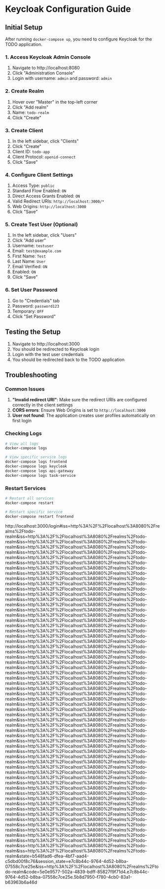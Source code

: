 # Keycloak Configuration Guide

## Initial Setup

After running `docker-compose up`, you need to configure Keycloak for the TODO application.

### 1. Access Keycloak Admin Console

1. Navigate to http://localhost:8080
2. Click "Administration Console"
3. Login with username: `admin` and password: `admin`

### 2. Create Realm

1. Hover over "Master" in the top-left corner
2. Click "Add realm"
3. Name: `todo-realm`
4. Click "Create"

### 3. Create Client

1. In the left sidebar, click "Clients"
2. Click "Create"
3. Client ID: `todo-app`
4. Client Protocol: `openid-connect`
5. Click "Save"

### 4. Configure Client Settings

1. Access Type: `public`
2. Standard Flow Enabled: `ON`
3. Direct Access Grants Enabled: `ON`
4. Valid Redirect URIs: `http://localhost:3000/*`
5. Web Origins: `http://localhost:3000`
6. Click "Save"

### 5. Create Test User (Optional)

1. In the left sidebar, click "Users"
2. Click "Add user"
3. Username: `testuser`
4. Email: `test@example.com`
5. First Name: `Test`
6. Last Name: `User`
7. Email Verified: `ON`
8. Enabled: `ON`
9. Click "Save"

### 6. Set User Password

1. Go to "Credentials" tab
2. Password: `password123`
3. Temporary: `OFF`
4. Click "Set Password"

## Testing the Setup

1. Navigate to http://localhost:3000
2. You should be redirected to Keycloak login
3. Login with the test user credentials
4. You should be redirected back to the TODO application

## Troubleshooting

### Common Issues

1. **"Invalid redirect URI"**: Make sure the redirect URIs are configured correctly in the client settings
2. **CORS errors**: Ensure Web Origins is set to `http://localhost:3000`
3. **User not found**: The application creates user profiles automatically on first login

### Checking Logs

```bash
# View all logs
docker-compose logs

# View specific service logs
docker-compose logs frontend
docker-compose logs keycloak
docker-compose logs api-gateway
docker-compose logs task-service
```

### Restart Services

```bash
# Restart all services
docker-compose restart

# Restart specific service
docker-compose restart frontend
```

http://localhost:3000/login#iss=http%3A%2F%2Flocalhost%3A8080%2Frealms%2Ftodo-realm&iss=http%3A%2F%2Flocalhost%3A8080%2Frealms%2Ftodo-realm&iss=http%3A%2F%2Flocalhost%3A8080%2Frealms%2Ftodo-realm&iss=http%3A%2F%2Flocalhost%3A8080%2Frealms%2Ftodo-realm&iss=http%3A%2F%2Flocalhost%3A8080%2Frealms%2Ftodo-realm&iss=http%3A%2F%2Flocalhost%3A8080%2Frealms%2Ftodo-realm&iss=http%3A%2F%2Flocalhost%3A8080%2Frealms%2Ftodo-realm&iss=http%3A%2F%2Flocalhost%3A8080%2Frealms%2Ftodo-realm&iss=http%3A%2F%2Flocalhost%3A8080%2Frealms%2Ftodo-realm&iss=http%3A%2F%2Flocalhost%3A8080%2Frealms%2Ftodo-realm&iss=http%3A%2F%2Flocalhost%3A8080%2Frealms%2Ftodo-realm&iss=http%3A%2F%2Flocalhost%3A8080%2Frealms%2Ftodo-realm&iss=http%3A%2F%2Flocalhost%3A8080%2Frealms%2Ftodo-realm&iss=http%3A%2F%2Flocalhost%3A8080%2Frealms%2Ftodo-realm&iss=http%3A%2F%2Flocalhost%3A8080%2Frealms%2Ftodo-realm&iss=http%3A%2F%2Flocalhost%3A8080%2Frealms%2Ftodo-realm&iss=http%3A%2F%2Flocalhost%3A8080%2Frealms%2Ftodo-realm&iss=http%3A%2F%2Flocalhost%3A8080%2Frealms%2Ftodo-realm&iss=http%3A%2F%2Flocalhost%3A8080%2Frealms%2Ftodo-realm&iss=http%3A%2F%2Flocalhost%3A8080%2Frealms%2Ftodo-realm&iss=http%3A%2F%2Flocalhost%3A8080%2Frealms%2Ftodo-realm&iss=http%3A%2F%2Flocalhost%3A8080%2Frealms%2Ftodo-realm&iss=http%3A%2F%2Flocalhost%3A8080%2Frealms%2Ftodo-realm&iss=http%3A%2F%2Flocalhost%3A8080%2Frealms%2Ftodo-realm&iss=http%3A%2F%2Flocalhost%3A8080%2Frealms%2Ftodo-realm&iss=http%3A%2F%2Flocalhost%3A8080%2Frealms%2Ftodo-realm&iss=http%3A%2F%2Flocalhost%3A8080%2Frealms%2Ftodo-realm&iss=http%3A%2F%2Flocalhost%3A8080%2Frealms%2Ftodo-realm&iss=http%3A%2F%2Flocalhost%3A8080%2Frealms%2Ftodo-realm&iss=http%3A%2F%2Flocalhost%3A8080%2Frealms%2Ftodo-realm&iss=http%3A%2F%2Flocalhost%3A8080%2Frealms%2Ftodo-realm&iss=http%3A%2F%2Flocalhost%3A8080%2Frealms%2Ftodo-realm&iss=http%3A%2F%2Flocalhost%3A8080%2Frealms%2Ftodo-realm&iss=http%3A%2F%2Flocalhost%3A8080%2Frealms%2Ftodo-realm&iss=http%3A%2F%2Flocalhost%3A8080%2Frealms%2Ftodo-realm&iss=http%3A%2F%2Flocalhost%3A8080%2Frealms%2Ftodo-realm&iss=http%3A%2F%2Flocalhost%3A8080%2Frealms%2Ftodo-realm&iss=http%3A%2F%2Flocalhost%3A8080%2Frealms%2Ftodo-realm&iss=http%3A%2F%2Flocalhost%3A8080%2Frealms%2Ftodo-realm&iss=http%3A%2F%2Flocalhost%3A8080%2Frealms%2Ftodo-realm&iss=http%3A%2F%2Flocalhost%3A8080%2Frealms%2Ftodo-realm&iss=http%3A%2F%2Flocalhost%3A8080%2Frealms%2Ftodo-realm&iss=http%3A%2F%2Flocalhost%3A8080%2Frealms%2Ftodo-realm&iss=http%3A%2F%2Flocalhost%3A8080%2Frealms%2Ftodo-realm&iss=http%3A%2F%2Flocalhost%3A8080%2Frealms%2Ftodo-realm&iss=http%3A%2F%2Flocalhost%3A8080%2Frealms%2Ftodo-realm&iss=http%3A%2F%2Flocalhost%3A8080%2Frealms%2Ftodo-realm&iss=http%3A%2F%2Flocalhost%3A8080%2Frealms%2Ftodo-realm&iss=http%3A%2F%2Flocalhost%3A8080%2Frealms%2Ftodo-realm&iss=http%3A%2F%2Flocalhost%3A8080%2Frealms%2Ftodo-realm&iss=http%3A%2F%2Flocalhost%3A8080%2Frealms%2Ftodo-realm&iss=http%3A%2F%2Flocalhost%3A8080%2Frealms%2Ftodo-realm&iss=http%3A%2F%2Flocalhost%3A8080%2Frealms%2Ftodo-realm&iss=http%3A%2F%2Flocalhost%3A8080%2Frealms%2Ftodo-realm&iss=http%3A%2F%2Flocalhost%3A8080%2Frealms%2Ftodo-realm&iss=http%3A%2F%2Flocalhost%3A8080%2Frealms%2Ftodo-realm&iss=http%3A%2F%2Flocalhost%3A8080%2Frealms%2Ftodo-realm&iss=http%3A%2F%2Flocalhost%3A8080%2Frealms%2Ftodo-realm&iss=http%3A%2F%2Flocalhost%3A8080%2Frealms%2Ftodo-realm&iss=http%3A%2F%2Flocalhost%3A8080%2Frealms%2Ftodo-realm&iss=http%3A%2F%2Flocalhost%3A8080%2Frealms%2Ftodo-realm&iss=http%3A%2F%2Flocalhost%3A8080%2Frealms%2Ftodo-realm&state=b548fad6-dfea-4bf7-aad4-c5dbd00f8c76&session_state=e7c8b44c-9764-4d52-b8ba-07558c7ce25e&iss=http%3A%2F%2Flocalhost%3A8080%2Frealms%2Ftodo-realm&code=5e0e9577-502a-4839-bdff-85827f9f71d4.e7c8b44c-9764-4d52-b8ba-07558c7ce25e.5b8d7950-f780-4cb0-83a1-b63963b6a46d